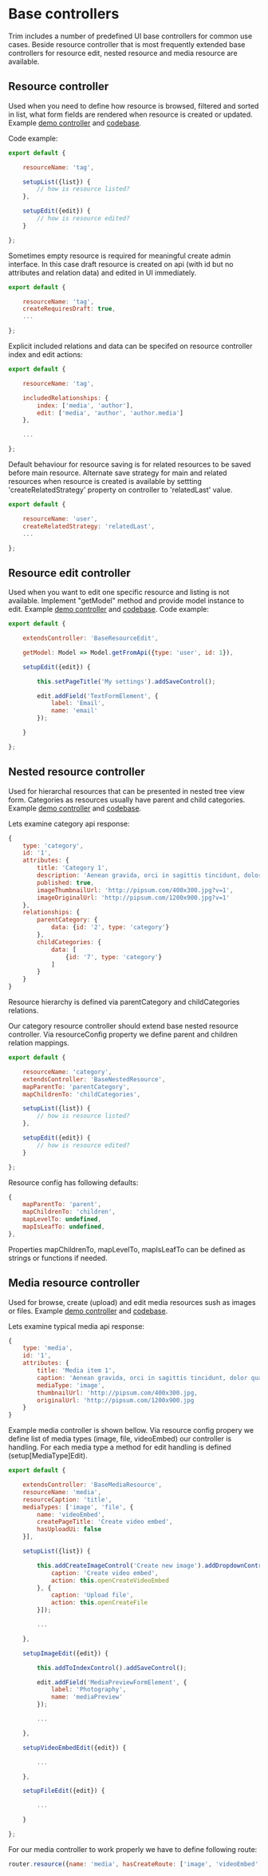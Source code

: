 # Base controllers
Trim includes a number of predefined UI base controllers for common use cases.
Beside resource controller that is most frequently extended base controllers for resource edit, nested resource and media resource are available.

## Resource controller
Used when you need to define how resource is browsed, filtered and sorted in list, what form fields are rendered when resource is created or updated.
Example [demo controller](https://trikoder.github.io/trim/demo/index.html#page) and [codebase](https://github.com/trikoder/trim/tree/master/demo/controllers/page.js).

Code example:
```js
export default {

    resourceName: 'tag',

    setupList({list}) {
        // how is resource listed?
    },

    setupEdit({edit}) {
        // how is resource edited?
    }

};
```

Sometimes empty resource is required for meaningful create admin interface.
In this case draft resource is created on api (with id but no attributes and relation data) and edited in UI immediately.

```js
export default {

    resourceName: 'tag',
    createRequiresDraft: true,
    ...

};
```

Explicit included relations and data can be specifed on resource controller index and edit actions:

```js
export default {

    resourceName: 'tag',

    includedRelationships: {
        index: ['media', 'author'],
        edit: ['media', 'author', 'author.media']
    },

    ...

};
```
Default behaviour for resource saving is for related resources to be saved before main resource.
Alternate save strategy for main and related resources when resource is created is available by
settting 'createRelatedStrategy' property on controller to 'relatedLast' value.

```js
export default {

    resourceName: 'user',
    createRelatedStrategy: 'relatedLast',
    ...

};
```

## Resource edit controller
Used when you want to edit one specific resource and listing is not available.
Implement "getModel" method and provide model instance to edit.
Example [demo controller](https://trikoder.github.io/trim/demo/index.html#my-settings) and [codebase](https://github.com/trikoder/trim/tree/master/demo/controllers/mySettings.js).
Code example:

```js
export default {

    extendsController: 'BaseResourceEdit',

    getModel: Model => Model.getFromApi({type: 'user', id: 1}),

    setupEdit({edit}) {

        this.setPageTitle('My settings').addSaveControl();

        edit.addField('TextFormElement', {
            label: 'Email',
            name: 'email'
        });

    }

};
```

## Nested resource controller
Used for hierarchal resources that can be presented in nested tree view form.
Categories as resources usually have parent and child categories.
Example [demo controller](https://trikoder.github.io/trim/demo/index.html#category) and [codebase](https://github.com/trikoder/trim/tree/master/demo/controllers/category.js).

Lets examine category api response:
```js
{
    type: 'category',
    id: '1',
    attributes: {
        title: 'Category 1',
        description: 'Aenean gravida, orci in sagittis tincidunt, dolor quam pellentesque dolor, nec viverra neque nunc id mi.',
        published: true,
        imageThumbnailUrl: 'http://pipsum.com/400x300.jpg?v=1',
        imageOriginalUrl: 'http://pipsum.com/1200x900.jpg?v=1'
    },
    relationships: {
        parentCategory: {
            data: {id: '2', type: 'category'}
        },
        childCategories: {
            data: [
                {id: '7', type: 'category'}
            ]
        }
    }
}
```
Resource hierarchy is defined via parentCategory and childCategories relations.

Our category resource controller should extend base nested resource controller.
Via resourceConfig property we define parent and children relation mappings.
```js
export default {

    resourceName: 'category',
    extendsController: 'BaseNestedResource',
    mapParentTo: 'parentCategory',
    mapChildrenTo: 'childCategories',

    setupList({list}) {
        // how is resource listed?
    },

    setupEdit({edit}) {
        // how is resource edited?
    }

};
```

Resource config has following defaults:
```js
{
    mapParentTo: 'parent',
    mapChildrenTo: 'children',
    mapLevelTo: undefined,
    mapIsLeafTo: undefined,
},
```
Properties mapChildrenTo, mapLevelTo, mapIsLeafTo can be defined as strings or functions if needed.


## Media resource controller
Used for browse, create (upload) and edit media resources sush as images or files.
Example [demo controller](https://trikoder.github.io/trim/demo/index.html#media) and [codebase](https://github.com/trikoder/trim/tree/master/demo/controllers/media.js).

Lets examine typical media api response:
```js
{
    type: 'media',
    id: '1',
    attributes: {
        title: 'Media item 1',
        caption: 'Aenean gravida, orci in sagittis tincidunt, dolor quam pellentesque dolor, nec viverra neque nunc id mi.',
        mediaType: 'image',
        thumbnailUrl: 'http://pipsum.com/400x300.jpg,
        originalUrl: 'http://pipsum.com/1200x900.jpg
    }
}
```
Example media controller is shown bellow.
Via resource config propery we define list of media types (image, file, videoEmbed) our controller is handling.
For each media type a method for edit handling is defined (setup[MediaType]Edit).

```js
export default {

    extendsController: 'BaseMediaResource',
    resourceName: 'media',
    resourceCaption: 'title',
    mediaTypes: ['image', 'file', {
        name: 'videoEmbed',
        createPageTitle: 'Create video embed',
        hasUploadUi: false
    }],

    setupList({list}) {

        this.addCreateImageControl('Create new image').addDropdownControl([{
            caption: 'Create video embed',
            action: this.openCreateVideoEmbed
        }, {
            caption: 'Upload file',
            action: this.openCreateFile
        }]);

        ...

    },

    setupImageEdit({edit}) {

        this.addToIndexControl().addSaveControl();

        edit.addField('MediaPreviewFormElement', {
            label: 'Photography',
            name: 'mediaPreview'
        });

        ...

    },

    setupVideoEmbedEdit({edit}) {

        ...

    },

    setupFileEdit({edit}) {

        ...

    }

};

```

For our media controller to work properly we have to define following route:

```js
router.resource({name: 'media', hasCreateRoute: ['image', 'videoEmbed', 'file']});
```
